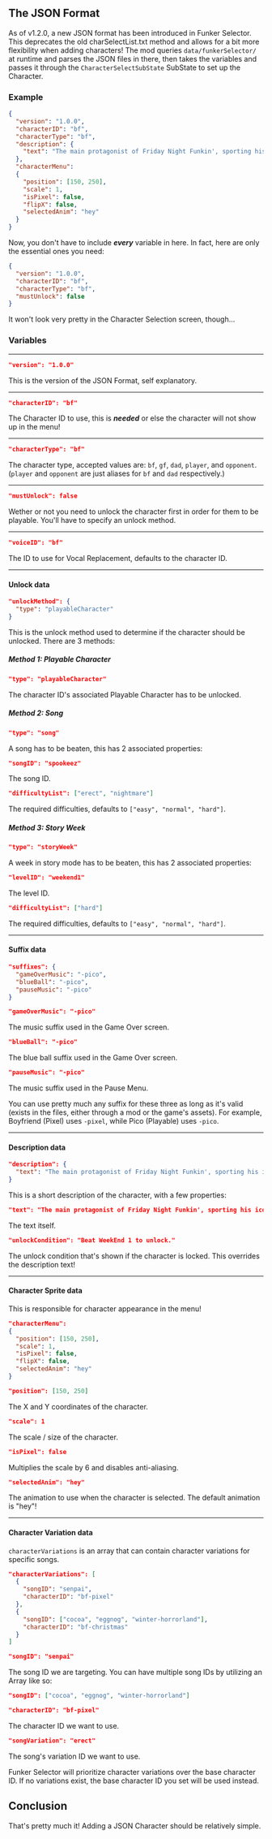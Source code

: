 ## The JSON Format

As of v1.2.0, a new JSON format has been introduced in Funker Selector. This deprecates the old charSelectList.txt method
and allows for a bit more flexibility when adding characters!
The mod queries `data/funkerSelector/` at runtime and parses the JSON files in there, then takes the variables and passes it through the `CharacterSelectSubState` SubState to set up the Character.

### Example

```json
{
  "version": "1.0.0",
  "characterID": "bf",
  "characterType": "bf",
  "description": {
    "text": "The main protagonist of Friday Night Funkin', sporting his iconic blue hair and red-blue cap. Girlfriend loves him, her parents on the other hand..."
  },
  "characterMenu":
  {
    "position": [150, 250],
    "scale": 1,
    "isPixel": false,
    "flipX": false,
    "selectedAnim": "hey"
  }
}
```

Now, you don't have to include ***every*** variable in here. In fact, here are only the essential ones you need:

```json
{
  "version": "1.0.0",
  "characterID": "bf",
  "characterType": "bf",
  "mustUnlock": false
}
```

It won't look very pretty in the Character Selection screen, though...

### Variables

---

```json
"version": "1.0.0"
```
This is the version of the JSON Format, self explanatory.

---

```json
"characterID": "bf"
```
The Character ID to use, this is ***needed*** or else the character will not show up in the menu!

---

```json
"characterType": "bf"
```
The character type, accepted values are: `bf`, `gf`, `dad`, `player`, and `opponent`.
(`player` and `opponent` are just aliases for `bf` and `dad` respectively.)

---

```json
"mustUnlock": false
```
Wether or not you need to unlock the character first in order for them to be playable.
You'll have to specify an unlock method.

---

```json
"voiceID": "bf"
```
The ID to use for Vocal Replacement, defaults to the character ID.

---

#### Unlock data
```json
"unlockMethod": {
  "type": "playableCharacter"
}
```
This is the unlock method used to determine if the character should be unlocked. There are 3 methods:

##### Method 1: Playable Character
```json
"type": "playableCharacter"
```
The character ID's associated Playable Character has to be unlocked.

##### Method 2: Song
```json
"type": "song"
```
A song has to be beaten, this has 2 associated properties:

```json
"songID": "spookeez"
```
The song ID.

```json
"difficultyList": ["erect", "nightmare"]
```
The required difficulties, defaults to `["easy", "normal", "hard"]`.

##### Method 3: Story Week
```json
"type": "storyWeek"
```
A week in story mode has to be beaten, this has 2 associated properties:

```json
"levelID": "weekend1"
```
The level ID.

```json
"difficultyList": ["hard"]
```
The required difficulties, defaults to `["easy", "normal", "hard"]`.

---

#### Suffix data

```json
"suffixes": {
  "gameOverMusic": "-pico",
  "blueBall": "-pico",
  "pauseMusic": "-pico"
}
```

```json
"gameOverMusic": "-pico"
```
The music suffix used in the Game Over screen.

```json
"blueBall": "-pico"
```
The blue ball suffix used in the Game Over screen.

```json
"pauseMusic": "-pico"
```
The music suffix used in the Pause Menu.

You can use pretty much any suffix for these three as long as it's valid (exists in the files, either through a mod or the game's assets).
For example, Boyfriend (Pixel) uses `-pixel`, while Pico (Playable) uses `-pico`.

---

#### Description data

```json
"description": {
  "text": "The main protagonist of Friday Night Funkin', sporting his iconic blue hair and red-blue cap. Girlfriend loves him, her parents on the other hand..."
}
```
This is a short description of the character, with a few properties:

```json
"text": "The main protagonist of Friday Night Funkin', sporting his iconic blue hair and red-blue cap. Girlfriend loves him, her parents on the other hand..."
```
The text itself.

```json
"unlockCondition": "Beat WeekEnd 1 to unlock."
```
The unlock condition that's shown if the character is locked. This overrides the description text!

---

#### Character Sprite data

This is responsible for character appearance in the menu!

```json
"characterMenu":
{
  "position": [150, 250],
  "scale": 1,
  "isPixel": false,
  "flipX": false,
  "selectedAnim": "hey"
}
```

```json
"position": [150, 250]
```
The X and Y coordinates of the character.

```json
"scale": 1
```
The scale / size of the character.

```json
"isPixel": false
```
Multiplies the scale by 6 and disables anti-aliasing.

```json
"selectedAnim": "hey"
```
The animation to use when the character is selected.
The default animation is "hey"!

---

#### Character Variation data

`characterVariations` is an array that can contain character variations for specific songs.

```json
"characterVariations": [
  {
    "songID": "senpai",
    "characterID": "bf-pixel"
  },
  {
    "songID": ["cocoa", "eggnog", "winter-horrorland"],
    "characterID": "bf-christmas"
  }
]
```

```json
"songID": "senpai"
```
The song ID we are targeting.
You can have multiple song IDs by utilizing an Array like so:
```json
"songID": ["cocoa", "eggnog", "winter-horrorland"]
```

```json
"characterID": "bf-pixel"
```
The character ID we want to use.

```json
"songVariation": "erect"
```
The song's variation ID we want to use.

Funker Selector will prioritize character variations over the base character ID. If no variations exist, the base character ID you set will be used instead.

## Conclusion
That's pretty much it! Adding a JSON Character should be relatively simple.
